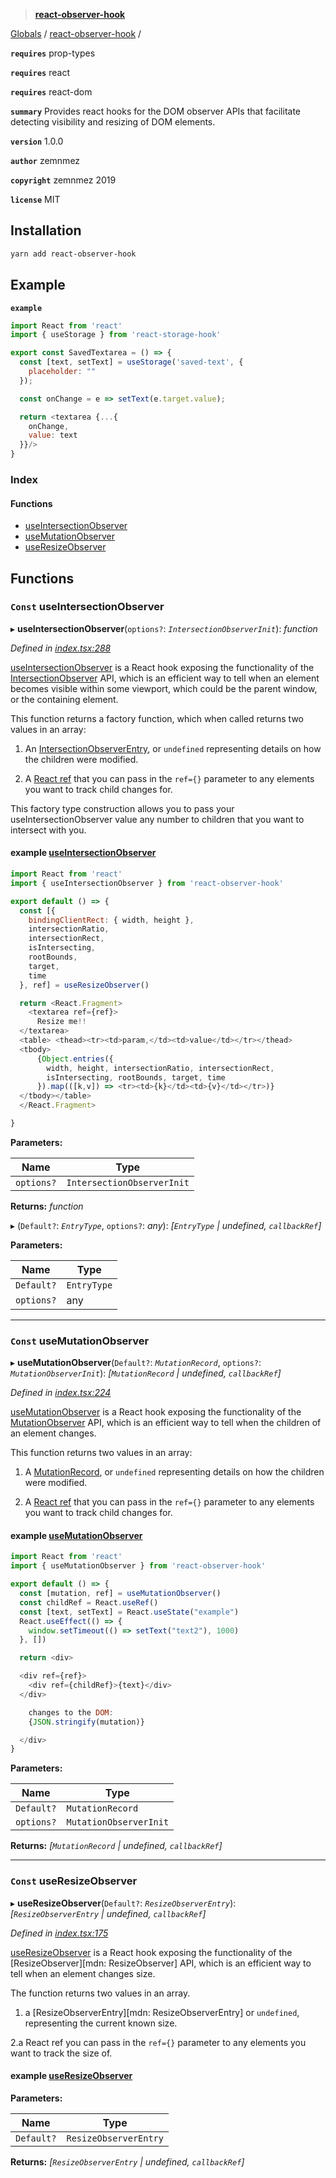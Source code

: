 > **[react-observer-hook](README.md)**

[Globals]() / [react-observer-hook](README.md) /

**`requires`** prop-types

**`requires`** react

**`requires`** react-dom

**`summary`** Provides react hooks for the DOM observer APIs that facilitate detecting visibility and resizing of DOM elements.

**`version`** 1.0.0

**`author`** zemnmez

**`copyright`** zemnmez 2019

**`license`** MIT
## Installation

```bash
yarn add react-observer-hook
```

## Example

**`example`** 

```javascript
import React from 'react'
import { useStorage } from 'react-storage-hook'

export const SavedTextarea = () => {
  const [text, setText] = useStorage('saved-text', {
    placeholder: ""
  });

  const onChange = e => setText(e.target.value);

  return <textarea {...{
    onChange,
    value: text
  }}/>
}
```

### Index

#### Functions

* [useIntersectionObserver](README.md#const-useintersectionobserver)
* [useMutationObserver](README.md#const-usemutationobserver)
* [useResizeObserver](README.md#const-useresizeobserver)

## Functions

### `Const` useIntersectionObserver

▸ **useIntersectionObserver**(`options?`: *`IntersectionObserverInit`*): *function*

*Defined in [index.tsx:288](https://github.com/Zemnmez/react-dom-observer/blob/c9898d4/src/index.tsx#L288)*

[useIntersectionObserver](README.md#const-useintersectionobserver) is a React hook exposing the functionality of the
[IntersectionObserver][mdn: IntersectionObserver] API, which is an efficient way to
tell when an element becomes visible within some viewport, which could be
the parent window, or the containing element.

This function returns a factory function, which when called returns two values in an array:

1. An [IntersectionObserverEntry][mdn: IntersectionObserverEntry], or `undefined` representing
details on how the children were modified.

2. A [React ref][react docs: react ref] that you can pass in the `ref={}`
parameter to any elements you want to track child changes for.

This factory type construction allows you to pass your useIntersectionObserver value
any number to children that you want to intersect with you.

[mdn: IntersectionObserver]: https://developer.mozilla.org/en-US/docs/Web/API/IntersectionObserver "MDN docs: IntersectionObserver"
[mdn: IntersectionObserverEntry]: https://developer.mozilla.org/en-US/docs/Web/API/IntersectionObserverEntry "MDN docs: IntersectionObserverEntry"
[react docs: react ref]: https://reactjs.org/docs/refs-and-the-dom.html "React Docs: Refs and the DOM"

#### example [useIntersectionObserver](example/src/useIntersectionObserver.js)

```javascript
import React from 'react'
import { useIntersectionObserver } from 'react-observer-hook'

export default () => {
  const [{
    bindingClientRect: { width, height },
    intersectionRatio,
    intersectionRect,
    isIntersecting,
    rootBounds,
    target,
    time
  }, ref] = useResizeObserver()

  return <React.Fragment>
    <textarea ref={ref}>
      Resize me!!
  </textarea>
  <table> <thead><tr><td>param,</td><td>value</td></tr></thead>
  <tbody>
      {Object.entries({
        width, height, intersectionRatio, intersectionRect,
        isIntersecting, rootBounds, target, time
      }).map(([k,v]) => <tr><td>{k}</td><td>{v}</td></tr>)}
  </tbody></table>
  </React.Fragment>

}

```

**Parameters:**

Name | Type |
------ | ------ |
`options?` | `IntersectionObserverInit` |

**Returns:** *function*

▸ (`Default?`: *`EntryType`*, `options?`: *any*): *[`EntryType` | undefined, `callbackRef`]*

**Parameters:**

Name | Type |
------ | ------ |
`Default?` | `EntryType` |
`options?` | any |

___

### `Const` useMutationObserver

▸ **useMutationObserver**(`Default?`: *`MutationRecord`*, `options?`: *`MutationObserverInit`*): *[`MutationRecord` | undefined, `callbackRef`]*

*Defined in [index.tsx:224](https://github.com/Zemnmez/react-dom-observer/blob/c9898d4/src/index.tsx#L224)*

[useMutationObserver](README.md#const-usemutationobserver) is a React hook exposing the functionality of the
[MutationObserver][mdn: MutationObserver] API, which is an efficient way to
tell when the children of an element changes.

This function returns two values in an array:

1. A [MutationRecord][mdn: MutationRecord], or `undefined` representing
details on how the children were modified.

2. A [React ref][react docs: react ref] that you can pass in the `ref={}`
parameter to any elements you want to track child changes for.

[mdn: MutationObserver]: https://developer.mozilla.org/en-US/docs/Web/API/MutationObserver "MDN docs: MutationObserver"
[mdn: MutationRecord]: https://developer.mozilla.org/en-US/docs/Web/API/MutationRecord "MDN docs: MutationRecord"
[react docs: react ref]: https://reactjs.org/docs/refs-and-the-dom.html "React Docs: Refs and the DOM"

#### example [useMutationObserver](example/src/useMutationObserver.js)

```javascript
import React from 'react'
import { useMutationObserver } from 'react-observer-hook'

export default () => {
  const [mutation, ref] = useMutationObserver()
  const childRef = React.useRef()
  const [text, setText] = React.useState("example")
  React.useEffect(() => {
    window.setTimeout(() => setText("text2"), 1000)
  }, [])

  return <div>

  <div ref={ref}>
    <div ref={childRef}>{text}</div>
  </div>

    changes to the DOM:
    {JSON.stringify(mutation)}

  </div>
}

```

**Parameters:**

Name | Type |
------ | ------ |
`Default?` | `MutationRecord` |
`options?` | `MutationObserverInit` |

**Returns:** *[`MutationRecord` | undefined, `callbackRef`]*

___

### `Const` useResizeObserver

▸ **useResizeObserver**(`Default?`: *`ResizeObserverEntry`*): *[`ResizeObserverEntry` | undefined, `callbackRef`]*

*Defined in [index.tsx:175](https://github.com/Zemnmez/react-dom-observer/blob/c9898d4/src/index.tsx#L175)*

[useResizeObserver](README.md#const-useresizeobserver) is a React hook exposing the functionality of
the [ResizeObserver][mdn: ResizeObserver] API, which is an efficient
way to tell when an element changes size.

The function returns two values in an array.

1. a [ResizeObserverEntry][mdn: ResizeObserverEntry] or `undefined`,
representing the current known size.

2.a React ref you can pass in the `ref={}` parameter to any
elements you want to track the size of.

#### example [useResizeObserver](example/src/useResizeObserver.js)

**Parameters:**

Name | Type |
------ | ------ |
`Default?` | `ResizeObserverEntry` |

**Returns:** *[`ResizeObserverEntry` | undefined, `callbackRef`]*
